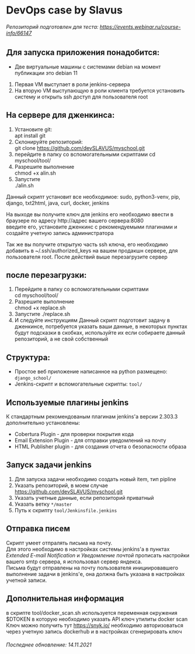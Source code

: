 # DevOps case by Slavus
###### Репозиторий подготовлен для теста: https://events.webinar.ru/course-info/66147
## Для запуска приложения понадобится:  
* Две виртуальные машины с системами debian на момент публикации это debian 11
1. Первая VM выступает в роли jenkins-сервера
1. На вторую VM выступающую в роли клиента требуется установить систему и открыть ssh доступ для пользователя root
## На сервере для дженкинса:
1. Установите git:  
apt install git  
2. Склонируйте репозиторий:  
git clone https://github.com/devSLAVUS/myschool.git
3. перейдите в папку со вспомогательными  скриптами 
cd myschool/tool/  
4. Разрешите выполнение  
chmod +x alin.sh  
5. Запустите  
./alin.sh  

Данный скрипт установит все необходимое: sudo, 
python3-venv, pip, django, txt2html, java, curl, docker, jenkins

На выходе вы получите ключ для jenkins
его необходимо ввести в браузере по адресу http://адрес вашего сервера:8080  
введите его, установите дженкинс с рекомендуемыми плагинами и создайте учетную запись администратора

Так же вы получите открытую часть ssh ключа, его необходимо добавить в  ~/.ssh/authorized_keys
на вашем продакшн сервере, для пользователя root.
После действий выше перезагрузите сервер
## после перезагрузки:  
1. Перейдите в папку со вспомогательными  скриптами  
cd myschool/tool/
2. Разрешите выполнение  
chmod +x replace.sh
3. Запустите
./replace.sh
4. И следуйте инструкциям
Данный скрипт подготовит задачу в дженкинсе, потребуется указать ваши данные, в некоторых пунктах будут подсказки в скобках, используйте их если собираете данный репозиторий, а не свой собственный
## Структура:  
* Простое веб приложение написанное на python размещено: `django_school/`
* Jenkins-скрипт и вспомогательные скрипты: `tool/`  
## Используемые плагины jenkins  
К стандартным рекомендованым плагинам jenkins'a версии 2.303.3 дополнительно установлены:  
* Cobertura Plugin - для проверки покрытия кода
* Email Extension Plugin - для отправки уведомлений на почту
* HTML Publisher plugin - для создания отчета о безопасности образа
## Запуск задачи jenkins
1. Для запуска задачи необходимо создать новый item, тип pipline  
1. Указать репозиторий, в моем случае https://github.com/devSLAVUS/myschool.git
1. Указать учетные данные, если репозиторий приватный
1. Указать ветку `*/master`
1. Путь к скрипту `tool/Jenkinsfile.jenkins`
## Отправка писем  
Скрипт умеет отпралять письма на почту.    
Для этого необходимо в настройках системы jenkins'a в пунктах *Extended E-mail Notification* и *Уведомление почтой*
прописать настройки вашего smtp сервера, я использовал сервер яндекса.  
Письма будут отправлены на почту пользователя инициировавшего выполнение задачи в jenkins'е, она должна быть указана в настройках учетной записи.

## Дополнительная информация
в скрипте tool/docker_scan.sh используется переменная окружения $DTOKEN в которую необходимо указать API ключ утилиты docker scan  
Ключ можно получить тут https://snyk.io/ необходимо авторизоваться через учетную запись dockerhub и в настройках сгенерировать ключ

###### Последнее обновление: 14.11.2021
